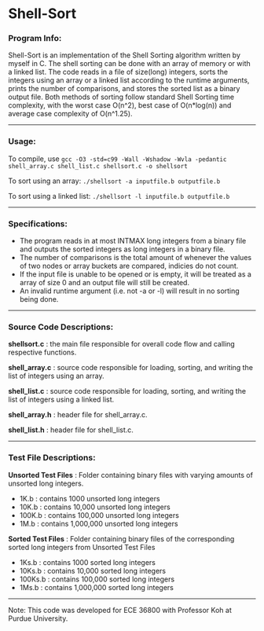 # Shell-Sort #

### Program Info: ###
Shell-Sort is an implementation of the Shell Sorting algorithm written by myself in C. The shell sorting can be done with an array of memory or with a linked list. The code reads in a file of size(long) integers, sorts the integers using an array or a linked list according to the runtime arguments, prints the number of comparisons, and stores the sorted list as a binary output file. Both methods of sorting follow standard Shell Sorting time complexity, with the worst case O(n^2), best case of O(n*log(n)) and average case complexity of O(n^1.25).
- - - - 
### Usage: ###
To compile, use `gcc -O3 -std=c99 -Wall -Wshadow -Wvla -pedantic shell_array.c shell_list.c shellsort.c -o shellsort`

To sort using an array: `./shellsort -a inputfile.b outputfile.b`

To sort using a linked list: `./shellsort -l inputfile.b outputfile.b`
- - - -
### Specifications: ###
 - The program reads in at most INTMAX long integers from a binary file and outputs the sorted integers as long integers in a binary file.
 - The number of comparisons is the total amount of whenever the values of two nodes or array buckets are compared, indicies do not count.
 - If the input file is unable to be opened or is empty, it will be treated as a array of size 0 and an output file will still be created.
 - An invalid runtime argument (i.e. not -a or -l) will result in no sorting being done.

- - - -
### Source Code Descriptions: ###
**shellsort.c** : the main file responsible for overall code flow and calling respective functions.

**shell_array.c** : source code responsible for loading, sorting, and writing the list of integers using an array.

**shell_list.c** : source code responsible for loading, sorting, and writing the list of integers using a linked list.

**shell_array.h** : header file for shell_array.c.

**shell_list.h** : header file for shell_list.c.
- - - -
### Test File Descriptions: ###
**Unsorted Test Files** :  Folder containing binary files with varying amounts of unsorted long integers.
 - 1K.b : contains 1000 unsorted long integers
 - 10K.b : contains 10,000 unsorted long integers
 - 100K.b : contains 100,000 unsorted long integers
 - 1M.b : contains 1,000,000 unsorted long integers

**Sorted Test Files** :  Folder containing binary files of the corresponding sorted long integers from Unsorted Test Files
 - 1Ks.b : contains 1000 sorted long integers
 - 10Ks.b : contains 10,000 sorted long integers
 - 100Ks.b : contains 100,000 sorted long integers
 - 1Ms.b : contains 1,000,000 sorted long integers
- - - -
Note: This code was developed for ECE 36800 with Professor Koh at Purdue University.
